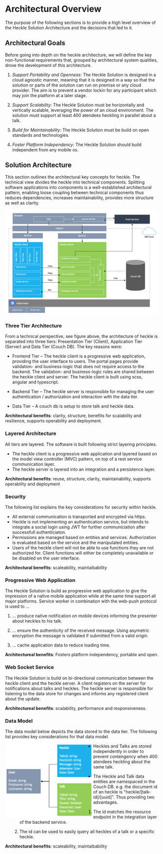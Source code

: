 # Architectural Overview

The purpose of the following sections is to provide a high level overview of the Heckle Solution Architecture and the decisions that led to it.

## Architectural Goals

Before going into depth on the heckle architecture, we will define the key non-functional requirements that, grouped by architectural system qualities, drove the development of this architecture.

1. *Support Portability and Openness*: The Heckle Solution is designed in a cloud agnostic manner, meaning that it is designed in a way so that the solution or parts of the solution can run on premise or any cloud provider. The aim is to prevent a vendor lockin for any participant which may join the platform at a later stage.

1. *Support Scalability*: The Heckle Solution must be horizontally and vertically scalable, leveraging the power of an cloud environment. The solution must support at least 400 atendees heckling in parallel about a talk.

1. *Build for Maintainability*: The Heckle Solution must be build on open standards and technologies.

1. *Foster Platform Independency*: The Heckle Solution should build independent from any mobile os.

## Solution Architecture

This section outlines the architectural key concepts for heckle. The technical view divides the heckle into technical components. Splitting software applications into components is a well-established architectural pattern, enabling loose coupling between technical components thus reduces dependencies, increases maintainability, provides more structure as well as clarity.

![solution architecture](images/solutionarchitecture.png)

### Three Tier Architecture

From a technical perspective, see figure above, the architecture of heckle is separated into three tiers: Presentation Tier (Client), Application Tier (Server) and Data Tier (Couch DB). The key reasons were:

* Frontend Tier – The heckle client is a progressive web application, providing the user interface to users. The portal pages provide validation- and business-logic that does not require access to the backend. The validation- and business-logic rules are shared between the heckle client and server. The heckle client is built using scss, angular and typescript.

* Backend Tier – The heckle server is responsible for managing the user authentication / authorization and interaction with the data tier.

* Data Tier – A couch db is setup to store talk and heckle data.

**Architectural benefits**: clarity, structure, benefits for scalability and resilience, supports operability and deployment.

### Layered Architecture

All tiers are layered. The software is built following strict layering principles.

* The heckle client is a progressive web application and layered based on the model view controller (MVC) pattern, on top of a rest service communication layer.
* The heckle server is layered into an integration and a persistence layer.

**Architectural benefits**: reuse, structure, clarity, maintainability, supports operability and deployment

### Security

The following list explains the key considerations for security within heckle.

* All external communication is transported and encrypted via https.
* Heckle is not implementing an authentication service, but intends to integrate a social login using JWT for further communiciation after successfull authenticiaton.
* Permissions are managed based on entities and services. Authorization is evaluated based on the service and the manipulated entities.
* Users of the heckle client will not be able to use functions they are not authorized for. Client functions will either be completely unavailable or be disabled on the user interface.

**Architectural benefits**: scaleability, maintaibability

### Progressive Web Application

The Heckle Solution is build as progressive web application to give the impression of a native mobile application while at the same time support all major platforms. Service worker in combination with the web-push protocol is used to ...

 1. ... produce native notification on mobile devices informing the presenter about heckles to his talk.

 1. ... ensure the authenticity of the received message. Using asymetric encryption the message is validated if submitted from a valid origin.

 1. ... cache application data to reduce loading time.

**Architectureal benefits**: Fosters platform independency, portable and open.

### Web Socket Service

The Heckle Solution is build on bi-directional communication between the heckle client and the heckle server. A client registers on the server for notifications about talks and heckles. The heckle server is responsible for listening to the data store for changes and informs any registered client about the update.

**Architectureal benefits**: scalability, performance and responsiveness.

### Data Model

The data model below depicts the data stored to the data tier. The following list provides key considerations for that data model.

<img alt="data model" align="left" src="images/datamodel.png" width="290">

* Heckles and Talks are stored independently in order to prevent contengency when 400 atendees heckling about the same talk.

* The Heckle and Talk data entities are namespaced in the Couch DB. e.g. the document id of an heckle is "heckle/[talk-id]/[uuid]". Thus providing two advantages.
    1. The id matches the resource endpoint in the integration layer of the backend service.

    1. The id can be used to easily query all heckles of a talk or a specific heckle.

**Architectural benefits**: scaleability, maintaibability
